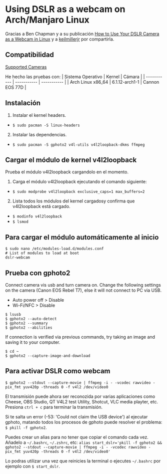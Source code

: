 # Using DSLR as a webcam on Arch/Manjaro Linux

Gracias a Ben Chapman y a su publicación [How to Use Your DSLR Camera as a Webcam in Linux](https://www.crackedthecode.co/how-to-use-your-dslr-as-a-webcam-in-linux/) y a [keilmillerjr](https://gist.github.com/keilmillerjr) por compartirla.

## Compatibilidad
[Supported Cameras](http://www.gphoto.org/proj/libgphoto2/support.php)

He hecho las pruebas con:
| Sistema Operativo | Kernel | Cámara |
| ----------- | ----------- | ----------- |
| Arch Linux x86_64 | 6.1.12-arch1-1 | Cannon EOS 77D | 

## Instalación
1. Instalar el kernel headers.
  - `$ sudo pacman -S linux-headers`
2. Instalar las dependencias.
  - `$ sudo pacman -S gphoto2 v4l-utils v4l2loopback-dkms ffmpeg`

## Cargar el módulo de kernel v4l2loopback
Prueba el módulo v4l2loopback cargandolo en el momento.

1. Carga el módulo v4l2loopback ejecutando el comando siguiente: 
  - `$ sudo modprobe v4l2loopback exclusive_caps=1 max_buffers=2`
2. Lista todos los módulos del kernel cargadosy confirma que v4l2loopback está cargado.
  - `$ modinfo v4l2loopback`
  - `$ lsmod`

## Para cargar el módulo automáticamente al inicio
    $ sudo nano /etc/modules-load.d/modules.conf                                    
    # List of modules to load at boot
    dslr-webcam

## Prueba con gphoto2
Connect camera vis usb and turn camera on. Change the following settings on the camera (Canon EOS Rebel T7), else it will not connect to PC via USB.
- Auto power off > Disable
- Wi-Fi/NFC > Disable
```
$ lsusb
$ gphoto2 --auto-detect
$ gphoto2 --summary
$ gphoto2 --abilities
```
If connection is verified via previous commands, try taking an image and saving it to your computer.
```
$ cd ~
$ gphoto2 --capture-image-and-download
```

## Para activar DSLR como webcam
`$ gphoto2 --stdout --capture-movie | ffmpeg -i - -vcodec rawvideo -pix_fmt yuv420p -threads 0 -f v4l2 /dev/video0`

El transmisión puede ahora ser reconozida por varias aplicaciones como Cheese, OBS Studio, QT V4L2 test Utility, Shotcut, VLC media playter, etc. Presiona `ctrl + c` para terminar la transmisión.

Si te salta un error (-53: 'Could not claim the USB device') al ejecutar gphoto, matando todos los procesos de gphoto puede resolver el problema: `$ pkill -f gphoto2`.

Puedes crear un alias para no tener que copiar el comando cada vez. Añadelo a `~/.bashrc`, `~/.zshrc`, etc: 
`alias start_dslr='pkill -f gphoto2 && gphoto2 --stdout --capture-movie | ffmpeg -i - -vcodec rawvideo -pix_fmt yuv420p -threads 0 -f v4l2 /dev/video0'`

Lo podras utilizar una vez que reinicies la terminal o ejecutes `~/.bashrc` por ejemplo con `$ start_dslr`.
